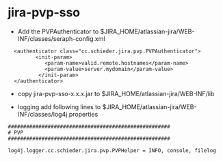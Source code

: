 jira-pvp-sso
============
* Add the PVPAuthenticator to $JIRA_HOME/atlassian-jira/WEB-INF/classes/seraph-config.xml
```
  <authenticator class="cc.schieder.jira.pvp.PVPAuthenticator">
    	 <init-param>
    	    <param-name>valid.remote.hostnames</param-name>
    	    <param-value>server.mydomain</param-value>
  		  </init-param>
  </authenticator>
```
* copy jira-pvp-sso-x.x.x.jar to $JIRA_HOME/atlassian-jira/WEB-INF/lib

* logging
add following lines to $JIRA_HOME/atlassian-jira/WEB-INF/classes/log4j.properties
```
#####################################################
# PVP 
#####################################################

log4j.logger.cc.schieder.jira.pvp.PVPHelper = INFO, console, filelog
```

